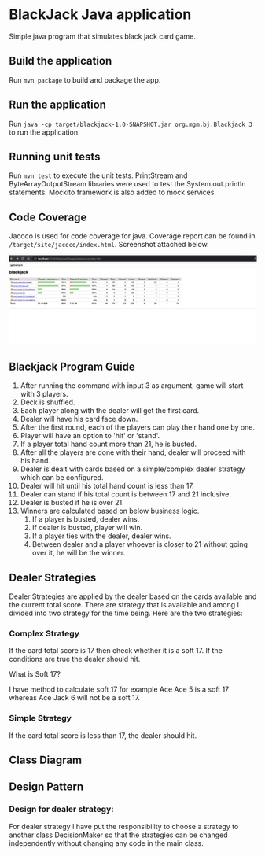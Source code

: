 # BlackJack Java application

Simple java program that simulates black jack card game.

## Build the application

Run `mvn package` to build and package the app.

## Run the application

Run `java -cp target/blackjack-1.0-SNAPSHOT.jar org.mgm.bj.Blackjack 3` to run the application.

## Running unit tests

Run `mvn test` to execute the unit tests. PrintStream and ByteArrayOutputStream libraries were used to test the System.out.println statements. Mockito framework is also added to mock services.

## Code Coverage
Jacoco is used for code coverage for java. Coverage report can be found in `/target/site/jacoco/index.html`. Screenshot attached below.

![Code Coverage](/images/code_coverage.png?raw=true "Code Coverage")

## Blackjack Program Guide

1. After running the command with input 3 as argument, game will start with 3 players.
2. Deck is shuffled.
3. Each player along with the dealer will get the first card.
4. Dealer will have his card face down.
5. After the first round, each of the players can play their hand one by one.
6. Player will have an option to 'hit' or 'stand'.
7. If a player total hand count more than 21, he is busted.
8. After all the players are done with their hand, dealer will proceed with his hand.
9. Dealer is dealt with cards based on a simple/complex dealer strategy which can be configured.
10. Dealer will hit until his total hand count is less than 17.
11. Dealer can stand if his total count is between 17 and 21 inclusive.
12. Dealer is busted if he is over 21.
13. Winners are calculated based on below business logic.
    1. If a player is busted, dealer wins.
    2. If dealer is busted, player will win.
    3. If a player ties with the dealer, dealer wins.
    4. Between dealer and a player whoever is closer to 21 without going over it, he will be the winner.

## Dealer Strategies
Dealer Strategies are applied by the dealer based on the cards available and the current total score. There are strategy that is available and among I divided into two strategy for the time being. Here are the two strategies:
### Complex Strategy
If the card total score is 17 then check whether it is a soft 17. If the conditions are true the dealer should hit.

What is Soft 17?

I have method to calculate soft 17 for example Ace Ace 5 is a soft 17 whereas Ace Jack 6 will not be a soft 17. 

### Simple Strategy
If the card total score is less than 17, the dealer should hit.

## Class Diagram


## Design Pattern
### Design for dealer strategy:
For dealer strategy I have put the responsibility to choose a strategy to another class DecisionMaker so that the strategies can be changed independently without changing any code in the main class.






